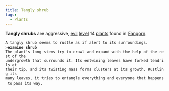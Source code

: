 ```yaml
---
title: Tangly shrub
tags:
  - Plants
---
```

**Tangly shrubs** are aggressive, [evil](alignment "wikilink")
[level](level "wikilink") 14 [plants](plant "wikilink") found in
[Fangorn](Fangorn "wikilink").

`A tangly shrub seems to rustle as if alert to its surroundings.`
`>`**`examine shrub`**
`The plant's long stems try to crawl and expand with the help of the rest of the`
`undergrowth that surrounds it. Its entwining leaves have forked tendrils at`
`their tip, and its twisting mass forms clusters at its growth. Rustling its`
`many leaves, it tries to entangle everything and everyone that happens to`
`pass its way.`
